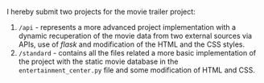 I hereby submit two projects for the movie trailer project:
  1. `/api` - represents a more advanced project implementation with a dynamic recuperation of the movie data from two external sources via APIs, use of *flask* and modification of the HTML and the CSS styles.
  2. `/standard` - contains all the files related a more basic implementation of the project with the static movie database in the `entertainment_center.py` file and some modification of HTML and CSS.
 